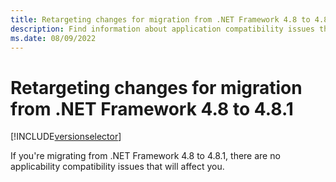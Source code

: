 ```yaml
---
title: Retargeting changes for migration from .NET Framework 4.8 to 4.8.1
description: Find information about application compatibility issues that might affect your app when migrating from .NET Framework 4.8 to 4.8.1.
ms.date: 08/09/2022
---
```


# Retargeting changes for migration from .NET Framework 4.8 to 4.8.1

[!INCLUDE[versionselector](../../../../includes/migration-guide/retargeting/versionselector.md)]

If you're migrating from .NET Framework 4.8 to 4.8.1, there are no applicability compatibility issues that will affect you.

